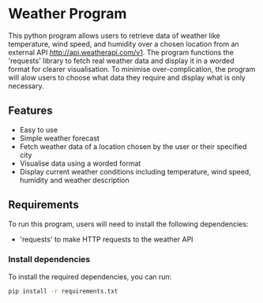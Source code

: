 # Weather Program
This python program allows users to retrieve data of weather like temperature, wind speed, and humidity over a chosen location from an external API http://api.weatherapi.com/v1. The program functions the 'requests' library to fetch real weather data and display it in a worded format for clearer visualisation. To minimise over-complication, the program will alow users to choose what data they require and display what is only necessary. 
## Features
- Easy to use
- Simple weather forecast
- Fetch weather data of a location chosen by the user or their specified city
- Visualise data using a worded format 
- Display current weather conditions including temperature, wind speed, humidity and weather description

## Requirements
To run this program, users will need to install the following dependencies:
- 'requests' to make HTTP requests to the weather API

### Install dependencies
To install the required dependencies, you can run:

```bash
pip install -r requirements.txt


